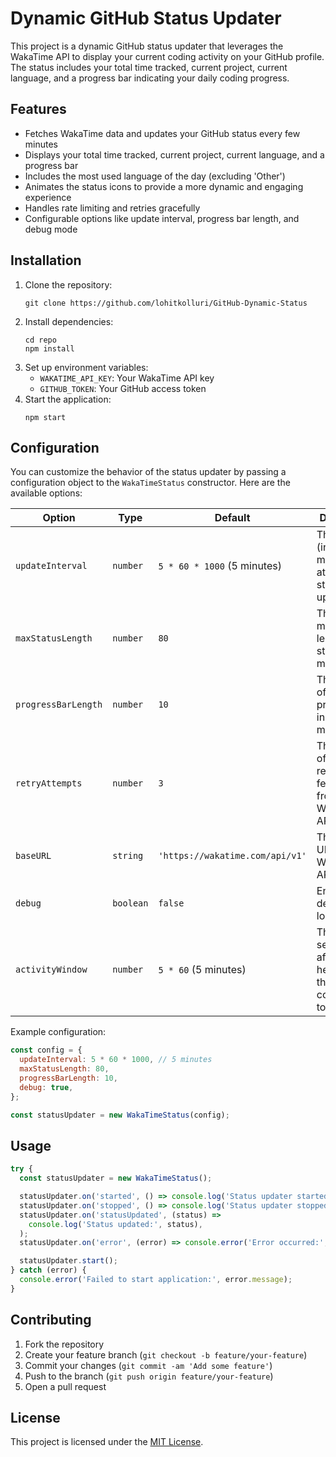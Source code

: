 # Dynamic GitHub Status Updater

This project is a dynamic GitHub status updater that leverages the WakaTime API to display your current coding activity on your GitHub profile. The status includes your total time tracked, current project, current language, and a progress bar indicating your daily coding progress.

## Features

- Fetches WakaTime data and updates your GitHub status every few minutes
- Displays your total time tracked, current project, current language, and a progress bar
- Includes the most used language of the day (excluding 'Other')
- Animates the status icons to provide a more dynamic and engaging experience
- Handles rate limiting and retries gracefully
- Configurable options like update interval, progress bar length, and debug mode

## Installation

1. Clone the repository:
   ```
   git clone https://github.com/lohitkolluri/GitHub-Dynamic-Status
   ```
2. Install dependencies:
   ```
   cd repo
   npm install
   ```
3. Set up environment variables:
   - `WAKATIME_API_KEY`: Your WakaTime API key
   - `GITHUB_TOKEN`: Your GitHub access token
4. Start the application:
   ```
   npm start
   ```

## Configuration

You can customize the behavior of the status updater by passing a configuration object to the `WakaTimeStatus` constructor. Here are the available options:

| Option              | Type      | Default                         | Description                                                                            |
| ------------------- | --------- | ------------------------------- | -------------------------------------------------------------------------------------- |
| `updateInterval`    | `number`  | `5 * 60 * 1000` (5 minutes)     | The interval (in milliseconds) at which the status is updated.                         |
| `maxStatusLength`   | `number`  | `80`                            | The maximum length of the status message.                                              |
| `progressBarLength` | `number`  | `10`                            | The length of the progress bar in the status message.                                  |
| `retryAttempts`     | `number`  | `3`                             | The number of times to retry fetching data from the WakaTime API.                      |
| `baseURL`           | `string`  | `'https://wakatime.com/api/v1'` | The base URL for the WakaTime API.                                                     |
| `debug`             | `boolean` | `false`                         | Enables debug logging.                                                                 |
| `activityWindow`    | `number`  | `5 * 60` (5 minutes)            | The time (in seconds) after the last heartbeat that a user is considered to be coding. |

Example configuration:

```javascript
const config = {
  updateInterval: 5 * 60 * 1000, // 5 minutes
  maxStatusLength: 80,
  progressBarLength: 10,
  debug: true,
};

const statusUpdater = new WakaTimeStatus(config);
```

## Usage

```javascript
try {
  const statusUpdater = new WakaTimeStatus();

  statusUpdater.on('started', () => console.log('Status updater started'));
  statusUpdater.on('stopped', () => console.log('Status updater stopped'));
  statusUpdater.on('statusUpdated', (status) =>
    console.log('Status updated:', status),
  );
  statusUpdater.on('error', (error) => console.error('Error occurred:', error));

  statusUpdater.start();
} catch (error) {
  console.error('Failed to start application:', error.message);
}
```

## Contributing

1. Fork the repository
2. Create your feature branch (`git checkout -b feature/your-feature`)
3. Commit your changes (`git commit -am 'Add some feature'`)
4. Push to the branch (`git push origin feature/your-feature`)
5. Open a pull request

## License

This project is licensed under the [MIT License](LICENSE).
